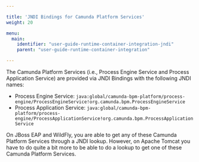 ```yaml
---

title: 'JNDI Bindings for Camunda Platform Services'
weight: 20

menu:
  main:
    identifier: "user-guide-runtime-container-integration-jndi"
    parent: "user-guide-runtime-container-integration"

---
```


The Camunda Platform Services (i.e., Process Engine Service and Process Application Service) are provided via JNDI Bindings with the following JNDI names:

* Process Engine Service: `java:global/camunda-bpm-platform/process-engine/ProcessEngineService!org.camunda.bpm.ProcessEngineService`
* Process Application Service: `java:global/camunda-bpm-platform/process-engine/ProcessApplicationService!org.camunda.bpm.ProcessApplicationService`

On JBoss EAP and WildFly, you are able to get any of these Camunda Platform Services through a JNDI lookup. 
However, on Apache Tomcat you have to do quite a bit more to be able to do a lookup to get one of these Camunda Platform Services.
